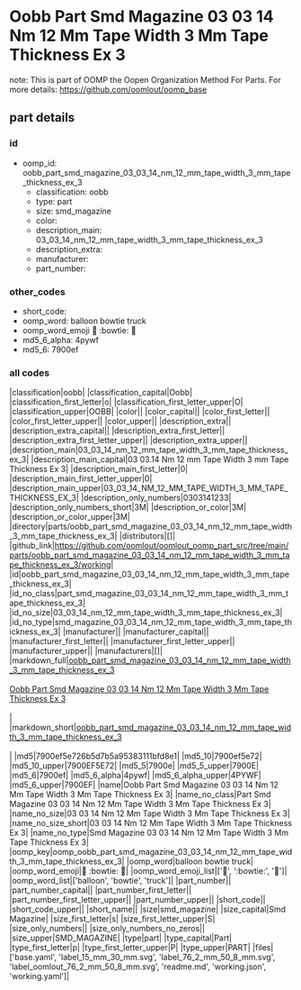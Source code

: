 # Oobb Part Smd Magazine 03 03 14 Nm 12 Mm Tape Width 3 Mm Tape Thickness Ex 3  

note: This is part of OOMP the Oopen Organization Method For Parts. For more details: https://github.com/oomlout/oomp_base

##  part details





### id
* oomp_id: oobb_part_smd_magazine_03_03_14_nm_12_mm_tape_width_3_mm_tape_thickness_ex_3
  * classification: oobb
  * type: part
  * size: smd_magazine
  * color: 
  * description_main: 03_03_14_nm_12_mm_tape_width_3_mm_tape_thickness_ex_3
  * description_extra: 
  * manufacturer: 
  * part_number: 

### other_codes
* short_code: 
* oomp_word: balloon bowtie truck
* oomp_word_emoji :balloon: :bowtie: :truck:
* md5_6_alpha: 4pywf
* md5_6: 7900ef

### all codes 
|classification|oobb|
|classification_capital|Oobb|
|classification_first_letter|o|
|classification_first_letter_upper|O|
|classification_upper|OOBB|
|color||
|color_capital||
|color_first_letter||
|color_first_letter_upper||
|color_upper||
|description_extra||
|description_extra_capital||
|description_extra_first_letter||
|description_extra_first_letter_upper||
|description_extra_upper||
|description_main|03_03_14_nm_12_mm_tape_width_3_mm_tape_thickness_ex_3|
|description_main_capital|03 03.14 Nm 12 mm Tape Width 3 mm Tape Thickness Ex 3|
|description_main_first_letter|0|
|description_main_first_letter_upper|0|
|description_main_upper|03_03_14_NM_12_MM_TAPE_WIDTH_3_MM_TAPE_THICKNESS_EX_3|
|description_only_numbers|0303141233|
|description_only_numbers_short|3M|
|description_or_color|3M|
|description_or_color_upper|3M|
|directory|parts/oobb_part_smd_magazine_03_03_14_nm_12_mm_tape_width_3_mm_tape_thickness_ex_3|
|distributors|[]|
|github_link|https://github.com/oomlout/oomlout_oomp_part_src/tree/main/parts/oobb_part_smd_magazine_03_03_14_nm_12_mm_tape_width_3_mm_tape_thickness_ex_3/working|
|id|oobb_part_smd_magazine_03_03_14_nm_12_mm_tape_width_3_mm_tape_thickness_ex_3|
|id_no_class|part_smd_magazine_03_03_14_nm_12_mm_tape_width_3_mm_tape_thickness_ex_3|
|id_no_size|03_03_14_nm_12_mm_tape_width_3_mm_tape_thickness_ex_3|
|id_no_type|smd_magazine_03_03_14_nm_12_mm_tape_width_3_mm_tape_thickness_ex_3|
|manufacturer||
|manufacturer_capital||
|manufacturer_first_letter||
|manufacturer_first_letter_upper||
|manufacturer_upper||
|manufacturers|[]|
|markdown_full|[oobb_part_smd_magazine_03_03_14_nm_12_mm_tape_width_3_mm_tape_thickness_ex_3](https://github.com/oomlout/oomlout_oomp_part_src/tree/main/parts/oobb_part_smd_magazine_03_03_14_nm_12_mm_tape_width_3_mm_tape_thickness_ex_3/working)<br>[](https://github.com/oomlout/oomlout_oomp_part_src/tree/main/parts/oobb_part_smd_magazine_03_03_14_nm_12_mm_tape_width_3_mm_tape_thickness_ex_3/working)<br>[Oobb Part Smd Magazine 03 03 14 Nm 12 Mm Tape Width 3 Mm Tape Thickness Ex 3](https://github.com/oomlout/oomlout_oomp_part_src/tree/main/parts/oobb_part_smd_magazine_03_03_14_nm_12_mm_tape_width_3_mm_tape_thickness_ex_3/working)<br><br>|
|markdown_short|[oobb_part_smd_magazine_03_03_14_nm_12_mm_tape_width_3_mm_tape_thickness_ex_3](https://github.com/oomlout/oomlout_oomp_part_src/tree/main/parts/oobb_part_smd_magazine_03_03_14_nm_12_mm_tape_width_3_mm_tape_thickness_ex_3/working)<br><br>|
|md5|7900ef5e726b5d7b5a95383111bfd8e1|
|md5_10|7900ef5e72|
|md5_10_upper|7900EF5E72|
|md5_5|7900e|
|md5_5_upper|7900E|
|md5_6|7900ef|
|md5_6_alpha|4pywf|
|md5_6_alpha_upper|4PYWF|
|md5_6_upper|7900EF|
|name|Oobb Part Smd Magazine 03 03 14 Nm 12 Mm Tape Width 3 Mm Tape Thickness Ex 3|
|name_no_class|Part Smd Magazine 03 03 14 Nm 12 Mm Tape Width 3 Mm Tape Thickness Ex 3|
|name_no_size|03 03 14 Nm 12 Mm Tape Width 3 Mm Tape Thickness Ex 3|
|name_no_size_short|03 03 14 Nm 12 Mm Tape Width 3 Mm Tape Thickness Ex 3|
|name_no_type|Smd Magazine 03 03 14 Nm 12 Mm Tape Width 3 Mm Tape Thickness Ex 3|
|oomp_key|oomp_oobb_part_smd_magazine_03_03_14_nm_12_mm_tape_width_3_mm_tape_thickness_ex_3|
|oomp_word|balloon bowtie truck|
|oomp_word_emoji|:balloon: :bowtie: :truck:|
|oomp_word_emoji_list|[':balloon:', ':bowtie:', ':truck:']|
|oomp_word_list|['balloon', 'bowtie', 'truck']|
|part_number||
|part_number_capital||
|part_number_first_letter||
|part_number_first_letter_upper||
|part_number_upper||
|short_code||
|short_code_upper||
|short_name||
|size|smd_magazine|
|size_capital|Smd Magazine|
|size_first_letter|s|
|size_first_letter_upper|S|
|size_only_numbers||
|size_only_numbers_no_zeros||
|size_upper|SMD_MAGAZINE|
|type|part|
|type_capital|Part|
|type_first_letter|p|
|type_first_letter_upper|P|
|type_upper|PART|
|files|['base.yaml', 'label_15_mm_30_mm.svg', 'label_76_2_mm_50_8_mm.svg', 'label_oomlout_76_2_mm_50_8_mm.svg', 'readme.md', 'working.json', 'working.yaml']|
